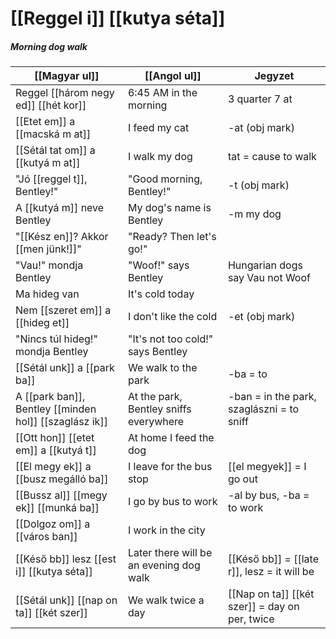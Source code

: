 # [[Reggel i]] [[kutya séta]]
##### Morning dog walk

| [[Magyar ul]]                                          | [[Angol ul]]                            | Jegyzet                                        |
|--------------------------------------------------------|-----------------------------------------|------------------------------------------------|
| Reggel [[három negy ed]] [[hét kor]]                   | 6:45 AM in the morning                  | 3 quarter 7 at                                 |
| [[Etet em]] a [[macská m at]]                          | I feed my cat                           | -at (obj mark)                                 |
| [[Sétál tat om]] a [[kutyá m at]]                      | I walk my dog                           | tat = cause to walk                            |
| "Jó [[reggel t]], Bentley!"                            | "Good morning, Bentley!"                | -t (obj mark)                                  |
| A [[kutyá m]] neve Bentley                             | My dog's name is Bentley                | -m my dog                                      |
| "[[Kész en]]? Akkor [[men jünk!]]"                     | "Ready? Then let's go!"                 |                                                |
| "Vau!" mondja Bentley                                  | "Woof!" says Bentley                    | Hungarian dogs say Vau not Woof                |
| Ma hideg van                                           | It's cold today                         |                                                |
| Nem [[szeret em]] a [[hideg et]]                       | I don't like the cold                   | -et (obj mark)                                 |
| "Nincs túl hideg!" mondja Bentley                      | "It's not too cold!" says Bentley       |                                                |
| [[Sétál unk]] a [[park ba]]                            | We walk to the park                     | -ba = to                                       |
| A [[park ban]], Bentley [[minden hol]] [[szaglász ik]] | At the park, Bentley sniffs everywhere  | -ban = in the park, szaglászni = to sniff      |
| [[Ott hon]] [[etet em]] a [[kutyá t]]                  | At home I feed the dog                  |                                                |
| [[El megy ek]] a [[busz megálló ba]]                   | I leave for the bus stop                | [[el megyek]] = I go out                       |
| [[Bussz al]] [[megy ek]] [[munká ba]]                  | I go by bus to work                     | -al by bus, -ba = to work                      |
| [[Dolgoz om]] a [[város ban]]                          | I work in the city                      |                                                |
| [[Késő bb]] lesz [[est i]] [[kutya séta]]              | Later there will be an evening dog walk | [[Késő bb]] = [[late r]], lesz = it will be    |
| [[Sétál unk]] [[nap on ta]] [[két szer]]               | We walk twice a day                     | [[Nap on ta]] [[két szer]] = day on per, twice |


<!--
| Magyarul                   | Angolul                     | Jegyzet                            |
|----------------------------|-----------------------------|------------------------------------|
| [[Reggel i]] étel finom    | The breakfast food is tasty | [[Reggel i]] = (of) morning (adj.) |
| [[Magyar ország ban]] élek | I live in Hungary           | ország = country, ‑ban = in        |
-->